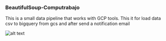 ### BeautifulSoup-Computrabajo

This is a small data pipeline that works with GCP tools. This it for load data csv to bigquery from gcs and after send a notification email 

![alt text](https://raw.githubusercontent.com/username/projectname/branch/path/to/img.png)
